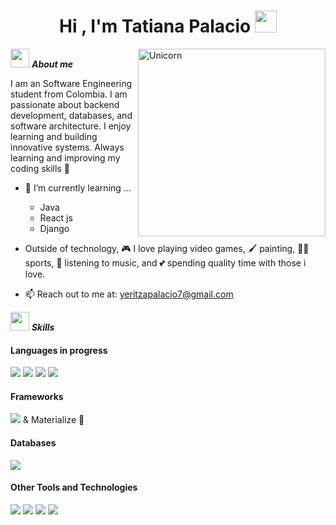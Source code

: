 <h1 align="center"><b>Hi , I'm Tatiana Palacio </b><img src="https://i.pinimg.com/originals/39/b9/8a/39b98ac02c12db4d347ce3fd308da858.gif" width="35"></h1>

<!--About me-->
<img align="right" width=300px alt="Unicorn" src="https://c.tenor.com/GN73MKBawZYAAAAi/busy-cute.gif" />

<img src="https://media.tenor.com/OEPDshveEx0AAAAj/butterfly.gif" width="30px">&nbsp;***About me***

I am an Software Engineering student from Colombia. I am passionate about backend development, databases, and software architecture. I enjoy learning and building innovative systems. Always learning and improving my coding skills 🚀

- 🌱 I’m currently learning ...
  - Java
  - React js
  - Django

- Outside of technology,  🎮 I love playing video games, 🖌️ painting, 🤾‍♀️ sports, 🎵 listening to music, and 💕 spending quality time with those i love.
- 📫 Reach out to me at: <a href="yeritzapalacio7@gmail.com">yeritzapalacio7@gmail.com</a>

<img src="https://media.tenor.com/OEPDshveEx0AAAAj/butterfly.gif" width="30px">&nbsp;***Skills***

<h4> Languages in progress</h4>
<span> 
  <img src="https://img.shields.io/badge/c%23-%23239120.svg?style=for-the-badge&logo=csharp&logoColor=white">
  <img src="https://img.shields.io/badge/HTML5-E34F26?style=for-the-badge&logo=html5&logoColor=white">
  <img src="https://img.shields.io/badge/CSS3-1572B6?style=for-the-badge&logo=css3&logoColor=white">
  <img src="https://img.shields.io/badge/python-3670A0?style=for-the-badge&logo=python&logoColor=ffdd54)">
 
</span>

<h4> Frameworks </h4>
<span>
  <img src="https://img.shields.io/badge/django-%23092E20.svg?style=for-the-badge&logo=django&logoColor=white">
    & Materialize 🌸
</span>

<h4> Databases </h4>
<span>
  <img src="https://img.shields.io/badge/Microsoft%20SQL%20Server-CC2927?style=for-the-badge&logo=microsoft%20sql%20server&logoColor=white">
</span>


<h4> Other Tools and Technologies </h4>
<span>
  <img src="https://img.shields.io/badge/Git-F05032?style=for-the-badge&logo=git&logoColor=white">
  <img src="https://img.shields.io/badge/Xampp-F37623?style=for-the-badge&logo=xampp&logoColor=white">
  <img src="https://img.shields.io/badge/github-%23121011.svg?style=for-the-badge&logo=github&logoColor=white">
  <img src="https://img.shields.io/badge/Notion-%23000000.svg?style=for-the-badge&logo=notion&logoColor=white">
</span>
